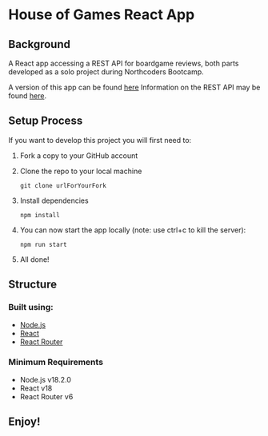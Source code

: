 # House of Games React App

## Background

A React app accessing a REST API for boardgame reviews, both parts developed as a solo project during Northcoders Bootcamp.

A version of this app can be found [here](https://you-game.netlify.app/reviews)
Information on the REST API may be found [here](https://github.com/jefner876/BE-NC-Games).

## Setup Process

If you want to develop this project you will first need to:

1. Fork a copy to your GitHub account
2. Clone the repo to your local machine
   ```
   git clone urlForYourFork
   ```
3. Install dependencies

   ```
   npm install
   ```

4. You can now start the app locally (note: use ctrl+c to kill the server):

   ```
   npm run start
   ```

5. All done!

## Structure

### Built using:

- [Node.js](https://nodejs.org/en/about/)
- [React](https://reactjs.org/)
- [React Router](https://reactrouter.com/en/v6.3.0)

### Minimum Requirements

- Node.js v18.2.0
- React v18
- React Router v6

## Enjoy!
